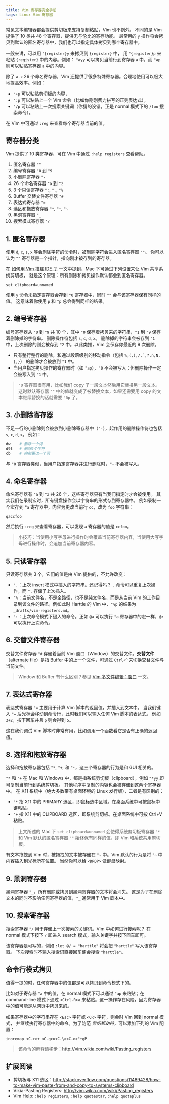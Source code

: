 ```yaml
---
title: Vim 寄存器完全手册
tags: Linux Vim 寄存器
---
```


常见文本编辑器都会提供剪切板来支持复制粘贴，Vim 也不例外。
不同的是 Vim 提供了 10 类共 48 个寄存器，提供无与伦比的寄存功能。
最常用的 `y` 操作将会拷贝到默认的匿名寄存器中，我们也可以指定具体拷贝到哪个寄存器中。

一般来讲，可以用 `"{register}y` 来拷贝到 `{register}` 中，
用 `"{register}p` 来粘贴 `{register}` 中的内容。例如：
`"ayy` 可以拷贝当前行到寄存器 `a` 中，而 `"ap` 则可以粘贴寄存器 `a` 中的内容。

<!--more-->

除了 `a-z` 26 个命名寄存器，Vim 还提供了很多特殊寄存器。合理地使用可以极大地提高效率。例如：

* `"+p` 可以粘贴剪切板的内容，
* `":p` 可以粘贴上一个 Vim 命令（比如你刚刚费力拼写的正则表达式），
* `"/p` 可以粘贴上一次搜索关键词（你猜的没错，正是 normal 模式下的 `/foo` 搜索命令）。

在 Vim 中可通过 `:reg` 来查看每个寄存器当前的值。

## 寄存器分类

Vim 提供了 10 类寄存器，可在 Vim 中通过 `:help registers` 查看帮助。

1. 匿名寄存器 `""`
2. 编号寄存器 `"0` 到 `"9`
3. 小删除寄存器 `"-`
4. 26 个命名寄存器 `"a` 到 `"z`
5. 3 个只读寄存器 `":`, `".`, `"%`
6. Buffer 交替文件寄存器 `"#`
7. 表达式寄存器 `"=`
8. 选区和拖放寄存器 `"*`, `"+`, `"~` 
9. 黑洞寄存器 `"_`
10. 搜索模式寄存器 `"/`

## 1. 匿名寄存器

使用 `d`, `c`, `s`, `x` 等会删除字符的命令时，被删除字符会进入匿名寄存器 `""`。
你可以认为 `""` 寄存器是一个指针，指向刚才被存到的寄存器。

在 [如何用 Vim 搭建 IDE ？][vim-ide] 一文中提到，Mac 下可通过下列设置来让 Vim 共享系统剪切板，
就是这个原理：所有删除和拷贝操作默认都会到匿名寄存器。

```vim
set clipboard=unnamed
```

使用 `y` 命令未指定寄存器会存到 `"0` 寄存器中，同时 `""` 会与该寄存器保有同样的值。
这意味着你使用 `p` 和 `"p` 总会得到同样的结果。

## 2. 编号寄存器

编号寄存器从 `"0` 到 `"9` 共 10 个，其中 `"0` 保存着拷贝来的字符串，`"1` 到 `"9` 保存着删除掉的字符串。
删除操作符包括 `s`, `c`, `d`, `x`。
删除掉的字符串会被存到 `"1` 中，上次删除的则会被存到 `"2` 中。以此类推，Vim 会保存你最近的 9 次删除。

* 只有整行整行的删除，和通过段落级别的移动指令（包括 ``%,(,),/,`,?,n,N,{,}``）
  的删除才会被放到 `"1` 中。
* 当用户指定拷贝操作的寄存器时（如 `"ap`），`"0` 不会被写入；但删除操作一定会被写入到 `"1` 中。

> `"0` 寄存器很有用，比如我们 copy 了一段文本然后用它替换另一段文本。
> 这时默认寄存器 `""` 中的值就变成了被替换文本，如果还需要用 copy 的文本继续替换的话就需要 `"0p` 了。

## 3. 小删除寄存器

不足一行的小删除则会被放到小删除寄存器中（`"-`），起作用的删除操作符也包括 `s`, `c`, `d`, `x`。
例如：

```bash
dw    # 删除一个词
d9l   # 删除9个字符
cb    # 向前更改一个词
```

与 `"0` 寄存器类似，当用户指定寄存器并进行删除时，`"-` 不会被写入。

## 4. 命名寄存器

命名寄存器有 `"a` 到 `"z` 共 26 个，这些寄存器只有当我们指定时才会被使用。
其实我们在录制宏时，所有键盘操作会以字符串的形式存到寄存器中。
例如录制一个宏存到 `"a` 寄存器中，内容为更改当前行 `cc`，改为 `foo` 字符串：

```
qaccfoo
```

然后执行 `:reg` 来查看寄存器，可以发现 `a` 寄存器的值是 `ccfoo`。

> 小技巧：当使用小写字母进行操作时会覆盖当前寄存器内容，当使用大写字母进行操作时，会追加当前寄存器内容。

## 5. 只读寄存器

只读寄存器共 3 个，它们的值是由 Vim 提供的，不允许改变：

* `".`：上次 insert 模式中插入的字符串。还记得吗？ `.` 命令可以重复上次操作，而 `".` 存储了上次插入。
* `"%`：当前文件名，不是全路径，也不是纯文件名，而是从当前 Vim 的工作目录到该文件的路径。例如此时 Harttle 的 Vim 中，`"%p` 的结果为 `_drafts/vim-registers.md`。
* `":`：上次命令模式下键入的命令。正如 `@a` 可以执行 `"a` 寄存器中的宏一样，`@:` 可以执行上次命令。

## 6. 交替文件寄存器

交替文件寄存器 `"#` 存储着当前 Vim 窗口（Window）的交替文件。**交替文件**（alternate file）是指
[Buffer][vim-buffer] 中的上一个文件，可通过 `Ctrl+^` 来切换交替文件与当前文件。

> Window 和 Buffer 有什么区别？参见 [Vim 多文件编辑：窗口][vim-window] 一文。

## 7. 表达式寄存器

表达式寄存器 `"=` 主要用于计算 Vim 脚本的返回值，并插入到文本中。
当我们键入 `"=` 后光标会移动到命令行，此时我们可以输入任何 Vim 脚本的表达式。
例如 `3+2`，按下回车并且 `p` 则会得到 `5`。

这在我们调试 Vim 脚本时非常有用，比如调用一个函数看它是否有正确的返回值。

## 8. 选择和拖放寄存器

选择和拖放寄存器包括 `"*`, `"+`, 和 `"~`，这三个寄存器的行为是和 GUI 相关的。

`"*` 和 `"+` 在 Mac 和 Windows 中，都是指系统剪切板（clipboard），例如 `"*yy` 即可复制当前行到系统剪切板。
其他程序中复制的内容也会被存储到这两个寄存器中。
在 X11 系统中（绝大多数带有桌面环境的 Linux 发行版），二者是有区别的：

* `"*` 指 X11 中的 PRIMARY 选区，即鼠标选中区域。在桌面系统中可按鼠标中键粘贴。
* `"+` 指 X11 中的 CLIPBOARD 选区，即系统剪切板。在桌面系统中可按 Ctrl+V 粘贴。

> 上文所述的 Mac 下 `set clipboard=unnamed` 会使得系统剪切板寄存器 `"*` 和 Vim 默认的匿名寄存器 `""` 始终保有同样的值，即 Vim 和系统共用剪切板。

有文本拖拽到 Vim 时，被拖拽的文本被存储在 `"~` 中。Vim 默认的行为是将 `"~` 中内容插入到光标所在位置。
当然你可以给 `<DROP>` 做键盘映射。

## 9. 黑洞寄存器

黑洞寄存器 `"_`，所有删除或拷贝到黑洞寄存器的文本将会消失。
这是为了在删除文本的同时不影响任何寄存器的值，`"_` 通常用于 Vim 脚本中。

## 10. 搜索寄存器

搜索寄存器 `"/` 用于存储上一次搜索的关键词。Vim 中如何进行搜索呢？
在 normal 模式下按下 `/` 即进入 search 模式，输入关键字并按下回车即可。

该寄存器是可写的，例如 `:let @/ = "harttle"` 将会把 `"harttle"` 写入该寄存器。
下次搜索时不输入搜索词直接回车便会搜索 `"harttle"`。

## 命令行模式拷贝

值得一提的时，任何寄存器中的值都是可以拷贝到命令模式下的。

比如对于寄存器 `"a` 中的值，在 normal 模式下可以通过 `"ap` 来粘贴；在 command-line 模式下通过 `<Ctrl-R>a` 来粘贴。这一操作存在风险，因为寄存器中的值可能是从网页中拷贝来的。

如果寄存器中的字符串存在 `<Esc>` 字符或 `<CR>` 字符，则会时 Vim 回到 normal 模式，
并继续执行寄存器中的命令。为了防范 *剪切板劫持*，可以添加下列的 Vim 配置：

```vim
inoremap <C-r>+ <C-g>u<C-\><C-o>"+gP
```

> 该命令的解释请移步：<http://vim.wikia.com/wiki/Pasting_registers>

## 扩展阅读

* 剪切板与 X11 选区：<http://stackoverflow.com/questions/11489428/how-to-make-vim-paste-from-and-copy-to-systems-clipboard>
* Vikia-Pasting Registers: <http://vim.wikia.com/wiki/Pasting_registers>
* Vim Help: `:help registers`, `:help quotestar`, `:help quoteplus`

[vim-ide]: /2015/11/04/vim-ide.html
[vim-window]: /2015/11/14/vim-window.html
[vim-buffer]: /2015/11/17/vim-buffer.md
